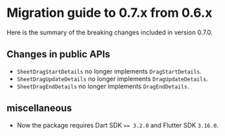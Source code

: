 # Migration guide to 0.7.x from 0.6.x

Here is the summary of the breaking changes included in version 0.7.0.

## Changes in public APIs

- `SheetDragStartDetails` no longer implements `DragStartDetails`.
- `SheetDragUpdateDetails` no longer implements `DragUpdateDetails`.
- `SheetDragEndDetails` no longer implements `DragEndDetails`.

## miscellaneous

- Now the package requires Dart SDK `>= 3.2.0` and Flutter SDK `3.16.0`.

